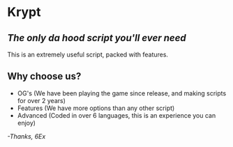 # Krypt
## _The only da hood script you'll ever need_



This is an extremely useful script, packed with features.


## Why choose us?

- OG's (We have been playing the game since release, and making scripts for over 2 years)
- Features (We have more options than any other script)
- Advanced (Coded in over 6 languages, this is an experience you can enjoy)

 _-Thanks, 6Ex_
